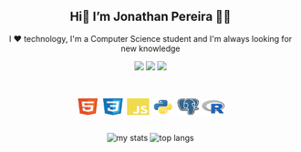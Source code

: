<h2 align="center">Hi👋 I’m Jonathan Pereira 👨‍💻</h2>

<p align="center">I ❤️ technology, I'm a Computer Science student and I'm always looking for new knowledge</p>

<div style="display: inline_block", align="center">
<a href="https://instagram.com/john__spe" target="_blank"><img src="https://img.shields.io/badge/-Instagram-%23E4405F?style=for-the-badge&logo=instagram&logoColor=white" target="_blank"></a>
<a href = "mailto:jonathanpereira.jsp@outlook.com"><img src="https://img.shields.io/badge/-Outlook-%23333?style=for-the-badge&logo=outlook&logoColor=white" target="_blank"></a>
<a href="https://www.linkedin.com/in/jonathan-pereira-791ba719a" target="_blank"><img src="https://img.shields.io/badge/-LinkedIn-%230077B5?style=for-the-badge&logo=linkedin&logoColor=white" target="_blank"></a> 
  
</div>  

##

<div style="display: inline_block", align="center"><br>
  <img align="center" alt="johnspe-HTML" height="30" width="40" src="https://raw.githubusercontent.com/devicons/devicon/master/icons/html5/html5-original.svg">
  <img align="center" alt="johnspe-CSS" height="30" width="40" src="https://raw.githubusercontent.com/devicons/devicon/master/icons/css3/css3-original.svg">
  <img align="center" alt="johnspe-Js" height="30" width="40" src="https://raw.githubusercontent.com/devicons/devicon/master/icons/javascript/javascript-plain.svg">
  <img align="center" alt="johnspe-Python" height="30" width="40" src="https://raw.githubusercontent.com/devicons/devicon/master/icons/python/python-original.svg">
  <img align="center" alt="johnspe-Postgresql" height="30" width="40" src="https://raw.githubusercontent.com/devicons/devicon/master/icons/postgresql/postgresql-original.svg">
  <img align="center" alt="johnspe-R" height="30" width="40" src="https://raw.githubusercontent.com/devicons/devicon/master/icons/r/r-original.svg">
</div>

##

<div align="center">
 <img alt="my stats" align="center" width="45%" src="https://github-readme-stats.vercel.app/api?username=jonathanspereira&show_icons=true&theme=tokyonight"/>
 <img alt="top langs" align="center" width="49%" src="https://github-readme-stats.vercel.app/api/top-langs/?username=jonathanspereira&layout=compact&theme=tokyonight"/>
</div>




